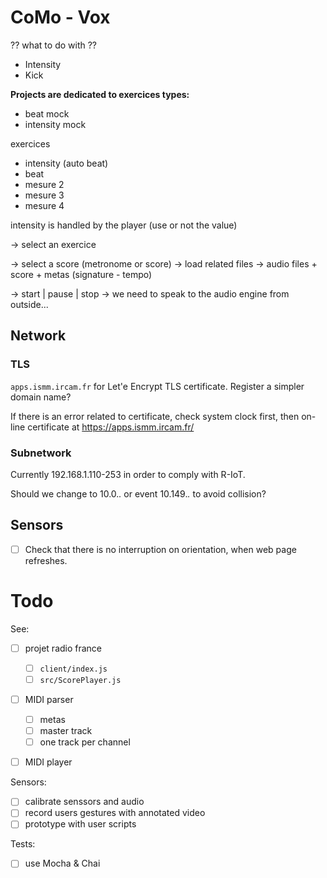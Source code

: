# CoMo - Vox

?? what to do with ??
- Intensity
- Kick

**Projects are dedicated to exercices types:**

- beat mock
- intensity mock

exercices
- intensity (auto beat)
- beat
- mesure 2
- mesure 3
- mesure 4

intensity is handled by the player (use or not the value)

-> select an exercice

-> select a score (metronome or score)
    -> load related files
    -> audio files + score + metas (signature - tempo)

-> start | pause | stop
    -> we need to speak to the audio engine from outside...

## Network

### TLS

`apps.ismm.ircam.fr` for Let'e Encrypt TLS certificate. Register a simpler domain name?

If there is an error related to certificate, check system clock first, then on-line certificate at <https://apps.ismm.ircam.fr/>

### Subnetwork

Currently 192.168.1.110-253 in order to comply with R-IoT.

Should we change to 10.0.*.* or event 10.149.*.* to avoid collision?

## Sensors

- [ ] Check that there is no interruption on orientation, when web page refreshes.

# Todo

See:
- [ ] projet radio france
  + [ ] `client/index.js`
  + [ ] `src/ScorePlayer.js`

- [ ] MIDI parser
  + [ ] metas
  + [ ] master track
  + [ ] one track per channel

- [ ] MIDI player


Sensors:
- [ ] calibrate senssors and audio
- [ ] record users gestures with annotated video
- [ ] prototype with user scripts

Tests:
- [ ] use Mocha & Chai

